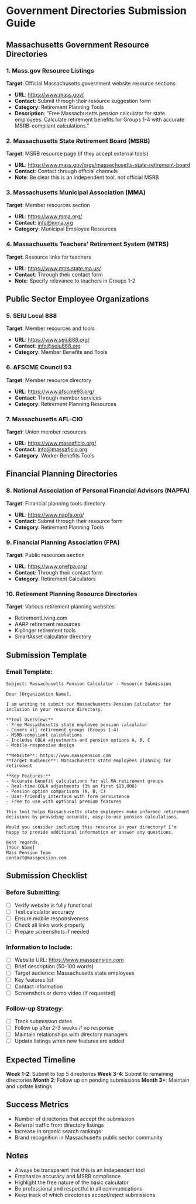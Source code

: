# Government Directories Submission Guide

## Massachusetts Government Resource Directories

### 1. Mass.gov Resource Listings
**Target**: Official Massachusetts government website resource sections
- **URL**: https://www.mass.gov/
- **Contact**: Submit through their resource suggestion form
- **Category**: Retirement Planning Tools
- **Description**: "Free Massachusetts pension calculator for state employees. Calculate retirement benefits for Groups 1-4 with accurate MSRB-compliant calculations."

### 2. Massachusetts State Retirement Board (MSRB)
**Target**: MSRB resource page (if they accept external tools)
- **URL**: https://www.mass.gov/orgs/massachusetts-state-retirement-board
- **Contact**: Contact through official channels
- **Note**: Be clear this is an independent tool, not official MSRB

### 3. Massachusetts Municipal Association (MMA)
**Target**: Member resources section
- **URL**: https://www.mma.org/
- **Contact**: info@mma.org
- **Category**: Municipal Employee Resources

### 4. Massachusetts Teachers' Retirement System (MTRS)
**Target**: Resource links for teachers
- **URL**: https://www.mtrs.state.ma.us/
- **Contact**: Through their contact form
- **Note**: Specify relevance to teachers in Groups 1-2

## Public Sector Employee Organizations

### 5. SEIU Local 888
**Target**: Member resources and tools
- **URL**: https://www.seiu888.org/
- **Contact**: info@seiu888.org
- **Category**: Member Benefits and Tools

### 6. AFSCME Council 93
**Target**: Member resource directory
- **URL**: https://www.afscme93.org/
- **Contact**: Through member services
- **Category**: Retirement Planning Resources

### 7. Massachusetts AFL-CIO
**Target**: Union member resources
- **URL**: https://www.massaflcio.org/
- **Contact**: info@massaflcio.org
- **Category**: Worker Benefits Tools

## Financial Planning Directories

### 8. National Association of Personal Financial Advisors (NAPFA)
**Target**: Financial planning tools directory
- **URL**: https://www.napfa.org/
- **Contact**: Submit through their resource form
- **Category**: Retirement Planning Tools

### 9. Financial Planning Association (FPA)
**Target**: Public resources section
- **URL**: https://www.onefpa.org/
- **Contact**: Through their contact form
- **Category**: Retirement Calculators

### 10. Retirement Planning Resource Directories
**Target**: Various retirement planning websites
- RetirementLiving.com
- AARP retirement resources
- Kiplinger retirement tools
- SmartAsset calculator directory

## Submission Template

### Email Template:
```
Subject: Massachusetts Pension Calculator - Resource Submission

Dear [Organization Name],

I am writing to submit our Massachusetts Pension Calculator for inclusion in your resource directory.

**Tool Overview:**
- Free Massachusetts state employee pension calculator
- Covers all retirement groups (Groups 1-4)
- MSRB-compliant calculations
- Includes COLA adjustments and pension options A, B, C
- Mobile-responsive design

**Website**: https://www.masspension.com
**Target Audience**: Massachusetts state employees planning for retirement

**Key Features:**
- Accurate benefit calculations for all MA retirement groups
- Real-time COLA adjustments (3% on first $13,000)
- Pension option comparisons (A, B, C)
- User-friendly interface with form persistence
- Free to use with optional premium features

This tool helps Massachusetts state employees make informed retirement decisions by providing accurate, easy-to-use pension calculations.

Would you consider including this resource in your directory? I'm happy to provide additional information or answer any questions.

Best regards,
[Your Name]
Mass Pension Team
contact@masspension.com
```

## Submission Checklist

### Before Submitting:
- [ ] Verify website is fully functional
- [ ] Test calculator accuracy
- [ ] Ensure mobile responsiveness
- [ ] Check all links work properly
- [ ] Prepare screenshots if needed

### Information to Include:
- [ ] Website URL: https://www.masspension.com
- [ ] Brief description (50-100 words)
- [ ] Target audience: Massachusetts state employees
- [ ] Key features list
- [ ] Contact information
- [ ] Screenshots or demo video (if requested)

### Follow-up Strategy:
- [ ] Track submission dates
- [ ] Follow up after 2-3 weeks if no response
- [ ] Maintain relationships with directory managers
- [ ] Update listings when new features are added

## Expected Timeline

**Week 1-2**: Submit to top 5 directories
**Week 3-4**: Submit to remaining directories
**Month 2**: Follow up on pending submissions
**Month 3+**: Maintain and update listings

## Success Metrics

- Number of directories that accept the submission
- Referral traffic from directory listings
- Increase in organic search rankings
- Brand recognition in Massachusetts public sector community

## Notes

- Always be transparent that this is an independent tool
- Emphasize accuracy and MSRB compliance
- Highlight the free nature of the basic calculator
- Be professional and respectful in all communications
- Keep track of which directories accept/reject submissions
